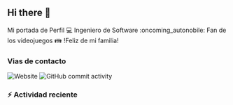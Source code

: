 ## Hi there 👋

Mi portada de Perfil
:computer: Ingeniero de Software
:oncoming_autonobile: Fan de los videojuegos
:family: !Feliz de mi familia!

### Vias de contacto

![Website](https://img.shields.io/website?url=https%3A%2F%2Fgithub.com%2FComputecOT%2FmdiazComputec)
![GitHub commit activity](https://img.shields.io/github/commit-activity/w/mdiazComputec/mdiazComputec)


### :zap: Actividad reciente

<!--RECENT_ACTIVITY:start-->

<!--RECENT_ACTIVITY:last_update-->
